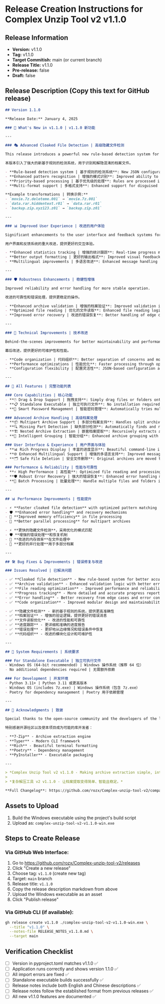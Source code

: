 # Release Creation Instructions for Complex Unzip Tool v2 v1.1.0

## Release Information
- **Version:** v1.1.0
- **Tag:** v1.1.0
- **Target Commitish:** main (or current branch)
- **Release Title:** v1.1.0
- **Pre-release:** false
- **Draft:** false

## Release Description (Copy this text for GitHub release)

```markdown
## Version 1.1.0

**Release Date:** January 4, 2025

### 🌟 What's New in v1.1.0 | v1.1.0 新功能

---

### 🎭 Advanced Cloaked File Detection | 高级隐藏文件检测

This release introduces a powerful new rule-based detection system for identifying and uncloaking obfuscated archive files.

本版本引入了强大的新基于规则的检测系统，用于识别和解隐混淆的档案文件。

- **Rule-based detection system | 基于规则的检测系统**: New JSON configuration system (`cloaked_file_rules.json`) for flexible pattern matching | 新的 JSON 配置系统 (`cloaked_file_rules.json`) 用于灵活的模式匹配
- **Enhanced pattern recognition | 增强的模式识别**: Improved ability to detect and rename obfuscated archive files | 改进了检测和重命名混淆档案文件的能力
- **Priority-based processing | 基于优先级的处理**: Rules are processed in priority order for optimal detection accuracy | 规则按优先级顺序处理，以获得最佳检测准确性
- **Multi-format support | 多格式支持**: Enhanced support for disguised 7z, rar, and zip archives | 增强对伪装的 7z、rar 和 zip 档案的支持

**Example transformations | 转换示例:**
- `movie.7z.deleteme.001` → `movie.7z.001`
- `data.rar.hiddentext.r01` → `data.rar.r01`
- `backup.zip.xyz123.z01` → `backup.zip.z01`

---

### 📊 Improved User Experience | 改进的用户体验

Significant enhancements to the user interface and feedback systems for better interaction.

用户界面和反馈系统的重大改进，提供更好的交互体验。

- **Enhanced statistics tracking | 增强的统计跟踪**: Real-time progress monitoring with detailed metrics and counters | 具有详细指标和计数器的实时进度监控
- **Better output formatting | 更好的输出格式**: Improved visual feedback with enhanced Rich formatting | 通过增强的 Rich 格式改进视觉反馈
- **Multilingual improvements | 多语言改进**: Enhanced message handling and display for better localization | 增强的消息处理和显示，以获得更好的本地化

---

### 🛡️ Robustness Enhancements | 稳健性增强

Improved reliability and error handling for more stable operation.

改进的可靠性和错误处理，提供更稳定的操作。

- **Enhanced archive validation | 增强的档案验证**: Improved validation in ArchiveGroup with better error handling | ArchiveGroup 中改进的验证，具有更好的错误处理
- **Optimized file reading | 优化的文件读取**: Enhanced file reading logic for better performance and reliability | 增强的文件读取逻辑，以获得更好的性能和可靠性
- **Improved error recovery | 改进的错误恢复**: Better handling of edge cases and error conditions | 更好地处理边缘情况和错误条件

---

### 🔧 Technical Improvements | 技术改进

Behind-the-scenes improvements for better maintainability and performance.

幕后改进，提供更好的可维护性和性能。

- **Code organization | 代码组织**: Better separation of concerns and modular design | 更好的关注点分离和模块化设计
- **Performance optimizations | 性能优化**: Faster processing through optimized algorithms | 通过优化算法实现更快的处理
- **Configuration flexibility | 配置灵活性**: JSON-based configuration allows for easy customization | 基于 JSON 的配置允许轻松自定义

---

## 🚀 All Features | 完整功能列表

### Core Capabilities | 核心功能
- **🖱️ Drag & Drop Support | 拖拽支持**: Simply drag files or folders onto the executable for instant processing | 将文件或文件夹拖拽到可执行文件上即可立即处理
- **📋 Standalone Executable | 独立可执行文件**: No installation required, includes everything needed | 无需安装，包含所需的一切
- **🔐 Smart Password Management | 智能密码管理**: Automatically tries multiple passwords from a password book | 自动从密码本中尝试多个密码

### Advanced Archive Handling | 高级档案处理
- **📦 Multipart Archive Support | 多部分档案支持**: Handles split archives (.001/.002, .part1/.part2, .rar/.r01) | 处理分割档案 (.001/.002, .part1/.part2, .rar/.r01)
- **🔍 Missing Part Detection | 缺失部分检测**: Automatically finds and reconstructs incomplete multipart archives | 自动查找并重建不完整的多部分档案
- **🏗️ Nested Archive Extraction | 嵌套档案提取**: Recursively extracts archives within archives | 递归提取档案中的档案
- **🎯 Intelligent Grouping | 智能分组**: Enhanced archive grouping with improved validation and cross-reference detection | 增强的档案分组，具有改进的验证和交叉引用检测

### User Interface & Experience | 用户界面与体验
- **📊 Rich Progress Display | 丰富的进度显示**: Beautiful command-line interface with enhanced progress tracking | 美观的命令行界面，具有增强的进度跟踪
- **🌐 Enhanced Multilingual Support | 增强的多语言支持**: Improved message handling and display for better user experience | 改进的消息处理和显示，以获得更好的用户体验
- **🗂️ Safe File Deletion | 安全文件删除**: Original archives are moved to Recycle Bin by default instead of permanent deletion | 原始档案默认移动到回收站而非永久删除

### Performance & Reliability | 性能与可靠性
- **⚡ High Performance | 高性能**: Optimized file reading and processing logic for faster extraction | 优化的文件读取和处理逻辑，提供更快的提取速度
- **🛡️ Robust Error Recovery | 强大的错误恢复**: Enhanced error handling mechanisms with better validation | 增强的错误处理机制，具有更好的验证
- **🔧 Batch Processing | 批量处理**: Handle multiple files and folders in one operation | 在一次操作中处理多个文件和文件夹

---

## 📊 Performance Improvements | 性能提升

- ⚡ **Faster cloaked file detection** with optimized pattern matching
- 🛡️ **Enhanced error handling** and recovery mechanisms
- 💾 **Improved memory efficiency** in file processing
- 🔄 **Better parallel processing** for multipart archives

- ⚡ **更快的隐藏文件检测**，采用优化的模式匹配
- 🛡️ **增强的错误处理**和恢复机制
- 💾 **改进的内存效率**在文件处理中
- 🔄 **更好的并行处理**用于多部分档案

---

## 🛠️ Bug Fixes & Improvements | 错误修复与改进

### Issues Resolved | 已解决问题

- ✅ **Cloaked file detection** - New rule-based system for better accuracy
- ✅ **Archive validation** - Enhanced validation logic with better error messages  
- ✅ **File reading optimization** - Improved performance and reliability
- ✅ **Progress tracking** - More detailed and accurate progress reporting
- ✅ **Error handling** - Better recovery from edge cases and error conditions
- ✅ **Code organization** - Improved modular design and maintainability

- ✅ **隐藏文件检测** - 新的基于规则的系统，提供更高准确性
- ✅ **档案验证** - 增强的验证逻辑，提供更好的错误消息
- ✅ **文件读取优化** - 改进的性能和可靠性
- ✅ **进度跟踪** - 更详细和准确的进度报告
- ✅ **错误处理** - 更好地从边缘情况和错误条件中恢复
- ✅ **代码组织** - 改进的模块化设计和可维护性

---

## 🔧 System Requirements | 系统要求

### For Standalone Executable | 独立可执行文件
- Windows OS (64-bit recommended) | Windows 操作系统（推荐 64 位）
- No additional dependencies required | 无需额外依赖

### For Development | 开发环境
- Python 3.11+ | Python 3.11 或更高版本
- Windows OS (includes 7z.exe) | Windows 操作系统（包含 7z.exe）
- Poetry for dependency management | Poetry 用于依赖管理

---

## 🙏 Acknowledgments | 致谢

Special thanks to the open-source community and the developers of the libraries that make this project possible:

特别感谢开源社区以及使本项目成为可能的库开发者：

- **7-Zip** - Archive extraction engine
- **Typer** - Modern CLI framework  
- **Rich** - Beautiful terminal formatting
- **Poetry** - Dependency management
- **PyInstaller** - Executable packaging

---

> *Complex Unzip Tool v2 v1.1.0 - Making archive extraction simple, intelligent, and robust.*
> 
> *复杂解压工具 v2 v1.1.0 - 让档案提取变得简单、智能且稳定。*

**Full Changelog**: https://github.com/rozx/Complex-unzip-tool-v2/compare/v1.0.1...v1.1.0
```

## Assets to Upload
1. Build the Windows executable using the project's build script
2. Upload as: `complex-unzip-tool-v2-v1.1.0-win.exe`

## Steps to Create Release

### Via GitHub Web Interface:
1. Go to https://github.com/rozx/Complex-unzip-tool-v2/releases
2. Click "Create a new release"
3. Choose tag: `v1.1.0` (create new tag)
4. Target: `main` branch
5. Release title: `v1.1.0`  
6. Copy the release description markdown from above
7. Upload the Windows executable as an asset
8. Click "Publish release"

### Via GitHub CLI (if available):
```bash
gh release create v1.1.0 ./complex-unzip-tool-v2-v1.1.0-win.exe \
  --title "v1.1.0" \
  --notes-file RELEASE_NOTES_v1.1.0.md \
  --target main
```

## Verification Checklist
- [ ] Version in pyproject.toml matches v1.1.0 ✅
- [ ] Application runs correctly and shows version 1.1.0 ✅
- [ ] All import errors are fixed ✅
- [ ] Standalone executable builds successfully ✅
- [ ] Release notes include both English and Chinese descriptions ✅
- [ ] Release notes follow the established format from previous releases ✅
- [ ] All new v1.1.0 features are documented ✅